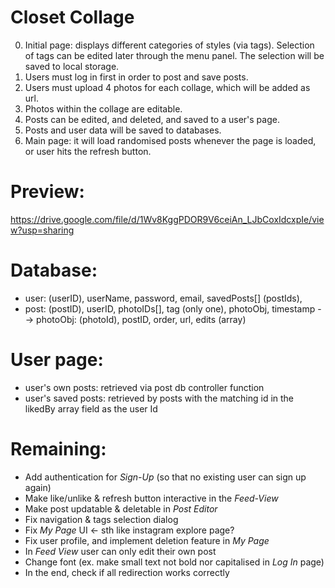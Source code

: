 # Closet Collage

0. Initial page: displays different categories of styles (via tags).
Selection of tags can be edited later through the menu panel.
The selection will be saved to local storage. 
1. Users must log in first in order to post and save posts.
2. Users must upload 4 photos for each collage, which will be added as url.
3. Photos within the collage are editable.
4. Posts can be edited, and deleted, and saved to a user's page.
5. Posts and user data will be saved to databases.
6. Main page: it will load randomised posts whenever the page is loaded, or user hits the refresh button.


# Preview:
https://drive.google.com/file/d/1Wv8KggPDOR9V6ceiAn_LJbCoxIdcxpIe/view?usp=sharing


# Database:
- user: (userID), userName, password, email, savedPosts[] (postIds), 
- post: (postID), userID, photoIDs[], tag (only one), photoObj, timestamp
    --> photoObj: (photoId), postID, order, url, edits (array)

# User page:
- user's own posts: retrieved via post db controller function
- user's saved posts: retrieved by posts with the matching id in the likedBy array field as the user Id

# Remaining:
- Add authentication for *Sign-Up* (so that no existing user can sign up again)
- Make like/unlike & refresh button interactive in the *Feed-View*
- Make post updatable & deletable in *Post Editor*
- Fix navigation & tags selection dialog
- Fix *My Page* UI <- sth like instagram explore page?
- Fix user profile, and implement deletion feature in *My Page*
- In *Feed View* user can only edit their own post
- Change font (ex. make small text not bold nor capitalised in *Log In* page)
- In the end, check if all redirection works correctly